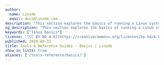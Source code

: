 ```yaml
---
author:
  name: Linode
  email: docs@linode.com
description: "This section explores the basics of running a Linux system."
og_description: "This section explores the basics of running a Linux system."
keywords: ["linux basics"]
license: '[CC BY-ND 4.0](https://creativecommons.org/licenses/by-nd/4.0)'
published: 2020-08-31
title: Tools & Reference Guides - Basics | Linode
show_in_lists: true
aliases: ['/tools-reference/basics/']
---
```



